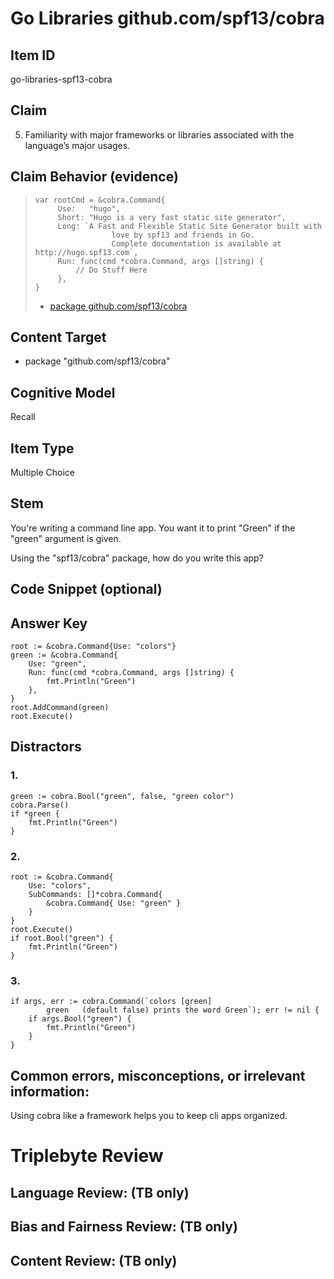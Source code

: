 # Go Libraries github.com/spf13/cobra

## Item ID
go-libraries-spf13-cobra

## Claim
5. Familiarity with major frameworks or libraries associated with the language’s major usages.

## Claim Behavior (evidence)
>     var rootCmd = &cobra.Command{
>          Use:   "hugo",
>          Short: "Hugo is a very fast static site generator",
>          Long: `A Fast and Flexible Static Site Generator built with
>                      love by spf13 and friends in Go.
>                      Complete documentation is available at http://hugo.spf13.com`,
>          Run: func(cmd *cobra.Command, args []string) {
>              // Do Stuff Here
>          },
>     }
> - [package github.com/spf13/cobra](https://github.com/spf13/cobra)

## Content Target
* package "github.com/spf13/cobra"

## Cognitive Model
Recall

## Item Type
Multiple Choice

## Stem

You're writing a command line app.  You want it to print "Green" if the "green" argument is given.

Using the "spf13/cobra" package, how do you write this app?

## Code Snippet (optional)


## Answer Key
```golang
root := &cobra.Command{Use: "colors"}
green := &cobra.Command{
    Use: "green",
    Run: func(cmd *cobra.Command, args []string) {
        fmt.Println("Green")
    },
}
root.AddCommand(green)
root.Execute()
```

## Distractors

### 1.
```golang
green := cobra.Bool("green", false, "green color")
cobra.Parse()
if *green {
    fmt.Println("Green")
}
```

### 2.
```golang
root := &cobra.Command{
    Use: "colors",
    SubCommands: []*cobra.Command{
        &cobra.Command{ Use: "green" }
    }
}
root.Execute()
if root.Bool("green") {
    fmt.Println("Green")
}
```

### 3.
```golang
if args, err := cobra.Command(`colors [green]
        green	(default false)	prints the word Green`); err != nil {
    if args.Bool("green") {
        fmt.Println("Green")
    }
}
```

## Common errors, misconceptions, or irrelevant information:

Using cobra like a framework helps you to keep cli apps organized.

# Triplebyte Review


## Language Review: (TB only)


## Bias and Fairness Review: (TB only)


## Content Review: (TB only)

